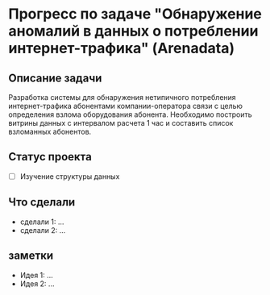 # Прогресс по задаче "Обнаружение аномалий в данных о потреблении интернет-трафика" (Arenadata)

## Описание задачи

Разработка системы для обнаружения нетипичного потребления интернет-трафика абонентами компании-оператора связи с целью определения взлома оборудования абонента. Необходимо построить витрины данных с интервалом расчета 1 час и составить список взломанных абонентов.

## Статус проекта

- [ ]  Изучение структуры данных

## Что сделали

- сделали 1: ...
- сделали 2: ...


## заметки

- Идея 1: ...
- Идея 2: ...
